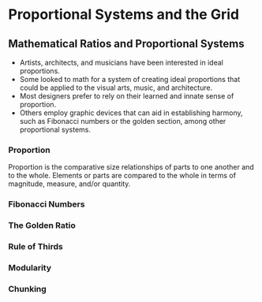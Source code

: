 # Proportional Systems and the Grid
## Mathematical Ratios and Proportional Systems
- Artists, architects, and musicians have been interested in ideal proportions. 
- Some looked to math for a system of creating ideal proportions that could be applied to the visual arts, music, and architecture.
- Most designers prefer to rely on their learned and innate sense
of proportion. 
- Others employ graphic devices that can aid in establishing harmony, such as Fibonacci numbers or the golden section, among other proportional systems.
### Proportion
Proportion is the comparative size relationships of parts to
one another and to the whole. Elements or parts are compared
to the whole in terms of magnitude, measure, and/or quantity.
### Fibonacci Numbers
### The Golden Ratio
### Rule of Thirds
### Modularity
### Chunking